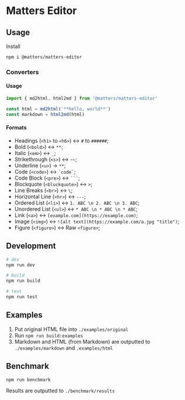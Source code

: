 # Matters Editor

## Usage

Install

```bash
npm i @matters/matters-editor
```

### Converters

#### Usage

```ts
import { md2html, html2md } from '@matters/matters-editor'

const html = md2html('**hello, world**')
const markdown = html2md(html)
```

#### Formats

- Headings (`<h1>` to `<h6>`) <-> `#` to `######`;
- Bold (`<bold>`) <-> `**`;
- Italic (`<em>`) <-> `_`;
- Strikethrough (`<s>`) <-> `~~`;
- Underline (`<u>`) -> `**`;
- Code (`<code>`) <-> `` `code` ``;
- Code Block (`<pre>`) <-> ` ``` `;
- Blockquote (`<blockquote>`) <-> `>`;
- Line Breaks (`<br>`) <-> `\`;
- Horizontal Line (`<hr>`) <-> `---`;
- Ordered List (`<li>`) <-> `1. ABC \n 2. ABC \n 3. ABC`;
- Unordered List (`<ul>`) <-> `* ABC \n * ABC \n * ABC`;
- Link (`<a>`) <-> `[example.com](https://example.com)`;
- Image (`<img>`) <-> `![alt text](https://example.com/a.jpg "title")`;
- Figure (`<figure>`) <-> Raw `<figure>`;

## Development

```bash
# dev
npm run dev

# build
npm run build

# test
npm run test
```

## Examples

1. Put original HTML file into `./examples/original`
2. Run `npm run build:examples`
3. Markdown and HTML (from Markdown) are outputted to `./examples/markdown` and `.examples/html`

## Benchmark

```bash
npm run benchmark
```

Results are outputted to `./benchmark/results`
